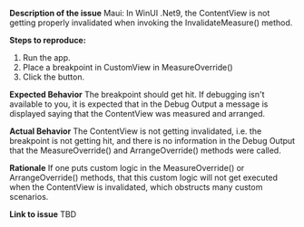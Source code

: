 **Description of the issue**
Maui: In WinUI .Net9, the ContentView is not getting properly invalidated when invoking the InvalidateMeasure() method.

**Steps to reproduce:**
1. Run the app.
2. Place a breakpoint in CustomView in MeasureOverride()
2. Click the button.

**Expected Behavior**
The breakpoint should get hit. If debugging isn't available to you, it is expected that in the Debug Output a message is displayed saying that the ContentView was measured and arranged.

**Actual Behavior**
The ContentView is not getting invalidated, i.e. the breakpoint is not getting hit, and there is no information in the Debug Output that the MeasureOverride() and ArrangeOverride() methods were called.

**Rationale**
If one puts custom logic in the MeasureOverride() or ArrangeOverride() methods, that this custom logic will not get executed when the ContentView is invalidated, which obstructs many custom scenarios.

**Link to issue**
TBD
